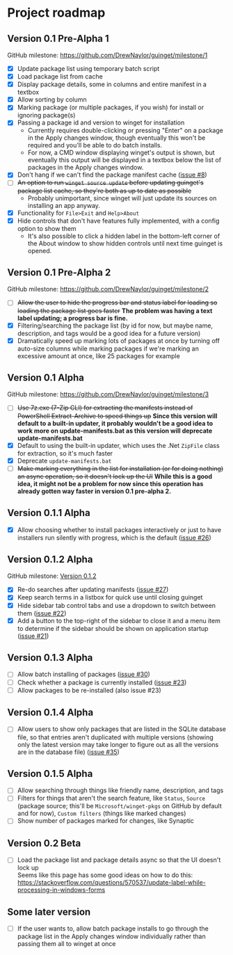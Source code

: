 # Project roadmap

## Version 0.1 Pre-Alpha 1

GitHub milestone:
https://github.com/DrewNaylor/guinget/milestone/1

- [X] Update package list using temporary batch script
- [X] Load package list from cache
- [X] Display package details, some in columns and entire manifest in a textbox
- [X] Allow sorting by column
- [X] Marking package (or multiple packages, if you wish) for install or ignoring package(s)
- [X] Passing a package id and version to winget for installation
  - Currently requires double-clicking or pressing "Enter" on a package in the Apply changes window, though eventually this won't be required and you'll be able to do batch installs.
  - For now, a CMD window displaying winget's output is shown, but eventually this output will be displayed in a textbox below the list of packages in the Apply changes window.
- [X] Don't hang if we can't find the package manifest cache ([issue #8](https://github.com/DrewNaylor/guinget/issues/8))
- [ ] ~~An option to run `winget source update` before updating guinget's package list cache, so they're both as up to date as possible~~
  - Probably unimportant, since winget will just update its sources on installing an app anyway.
- [X] Functionality for `File>Exit` and `Help>About`
- [X] Hide controls that don't have features fully implemented, with a config option to show them
  - It's also possible to click a hidden label in the bottom-left corner of the About window to show hidden controls until next time guinget is opened.

## Version 0.1 Pre-Alpha 2

GitHub milestone:
https://github.com/DrewNaylor/guinget/milestone/2

- [ ] ~~Allow the user to hide the progress bar and status label for loading so loading the package list goes faster~~ **The problem was having a text label updating; a progress bar is fine.**
- [X] Filtering/searching the package list (by id for now, but maybe name, description, and tags would be a good idea for a future version)
- [X] Dramatically speed up marking lots of packages at once by turning off auto-size columns while marking packages if we're marking an excessive amount at once, like 25 packages for example

## Version 0.1 Alpha

GitHub milestone:
https://github.com/DrewNaylor/guinget/milestone/3

- [ ] ~~Use 7z.exe (7-Zip CLI) for extracting the manifests instead of PowerShell Extract-Archive to speed things up~~ **Since this version will default to a built-in updater, it probably wouldn't be a good idea to work more on update-manifests.bat as this version will deprecate update-manifests.bat**
- [X] Default to using the built-in updater, which uses the .Net `ZipFile` class for extraction, so it's much faster
- [X] Deprecate `update-manifests.bat`
- [ ] ~~Make marking everything in the list for installation (or for doing nothing) an async operation, so it doesn't lock up the UI~~ **While this is a good idea, it might not be a problem for now since this operation has already gotten way faster in version 0.1 pre-alpha 2.**

## Version 0.1.1 Alpha

- [X] Allow choosing whether to install packages interactively or just to have installers run silently with progress, which is the default ([issue #26](https://github.com/DrewNaylor/guinget/issues/26))

## Version 0.1.2 Alpha

GitHub milestone: [Version 0.1.2](https://github.com/DrewNaylor/guinget/milestone/4)

- [X] Re-do searches after updating manifests ([issue #27](https://github.com/DrewNaylor/guinget/issues/27))
- [X] Keep search terms in a listbox for quick use until closing guinget
- [X] Hide sidebar tab control tabs and use a dropdown to switch between them ([issue #22](https://github.com/DrewNaylor/guinget/issues/22))
- [X] Add a button to the top-right of the sidebar to close it and a menu item to determine if the sidebar should be shown on application startup ([issue #21](https://github.com/DrewNaylor/guinget/issues/21))

## Version 0.1.3 Alpha

- [ ] Allow batch installing of packages ([issue #30](https://github.com/DrewNaylor/guinget/issues/30))
- [ ] Check whether a package is currently installed ([issue #23](https://github.com/DrewNaylor/guinget/issues/23))
- [ ] Allow packages to be re-installed (also issue #23)

## Version 0.1.4 Alpha

- [ ] Allow users to show only packages that are listed in the SQLite database file, so that entries aren't duplicated with multiple versions (showing only the latest version may take longer to figure out as all the versions are in the database file) ([issue #35](https://github.com/DrewNaylor/guinget/issues/35))

## Version 0.1.5 Alpha

- [ ] Allow searching through things like friendly name, description, and tags
- [ ] Filters for things that aren't the search feature, like `Status`, `Source` (package source; this'll be `Microsoft/winget-pkgs` on GitHub by default and for now), `Custom filters` (things like marked changes)
- [ ] Show number of packages marked for changes, like Synaptic

## Version 0.2 Beta

- [ ] Load the package list and package details async so that the UI doesn't lock up
<br>Seems like this page has some good ideas on how to do this:
https://stackoverflow.com/questions/570537/update-label-while-processing-in-windows-forms

## Some later version

- [ ] If the user wants to, allow batch package installs to go through the package list in the Apply changes window individually rather than passing them all to winget at once
